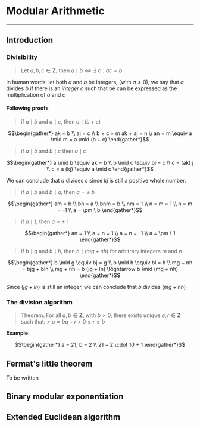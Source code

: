 # Modular Arithmetic

---

## Introduction

### Divisibility

> Let $a, b, c \in \mathbf{Z}$, then $a\mid b \iff \exists \ c: ac = b$

In human words: let both $a$ and $b$ be integers, (with $a \neq 0$), we say that $a$ divides $b$ if there is an _integer_ $c$ such that be can be expressed as the multiplication of $a$ and $c$

#### Following proofs

> if $a \mid b$ and $a \mid c$, then $a \mid (b+c)$

$$\begin{gather*}
	ak = b \\
 	aj = c \\
 	b + c = m
 	ak + aj = n \\
 	an = m \equiv a \mid m = a \mid (b + c)
\end{gather*}$$

> if $a \mid b$ and $b \mid c$ then $a \mid c$

$$\begin{gather*}
 	a \mid b \equiv ak = b \\
 	b \mid c \equiv bj = c \\
 	c = (ak) j \\
 	c = a (kj) \equiv a \mid c
\end{gather*}$$

We can conclude that $a$ divides $c$ since $kj$ is still a positive whole number.

> if $a \mid b$ and $b \mid a$, then $a = \pm \ b$

$$\begin{gather*}
 	am = b \\
 	bn = a \\
 	bnm = b \\
 	nm = 1 \\
 	n = m = 1 \\
 	n = m = -1 \\
 	a = \pm \ b
\end{gather*}$$

> if $a \mid 1$, then $a = \pm \ 1$

$$\begin{gather*}
 	an = 1 \\
 	a = n = 1 \\
 	a = n = -1 \\
 	a = \pm \ 1
\end{gather*}$$

> if $b \mid g$ and $b \mid h$, then $b \mid (mg + nh)$ for arbitrary integers $m$ and $n$

$$\begin{gather*}
 	b \mid g \equiv bj = g \\
 	b \mid h \equiv bl = h \\
 	mg + nh = bjg + bln \\
 	mg + nh = b (jg + ln) \Rightarrow b \mid (mg + nh)
\end{gather*}$$

Since $(jg + ln)$ is still an integer, we can conclude that $b$ divides $(mg + nh)$

### The division algorithm

> Theorem. For all $a, b \in \mathbf{Z}$, with $b > 0$, there exists unique $q, r \in \mathbf{Z}$ such that:
	> $a = bq + r$
	> $0 \leq r \leq b$

**Example**:

$$\begin{gather*}
	a = 21, b = 2 \\
	21 = 2 \cdot 10 + 1
\end{gather*}$$

## Fermat's little theorem

To be written

## Binary modular exponentiation

## Extended Euclidean algorithm
